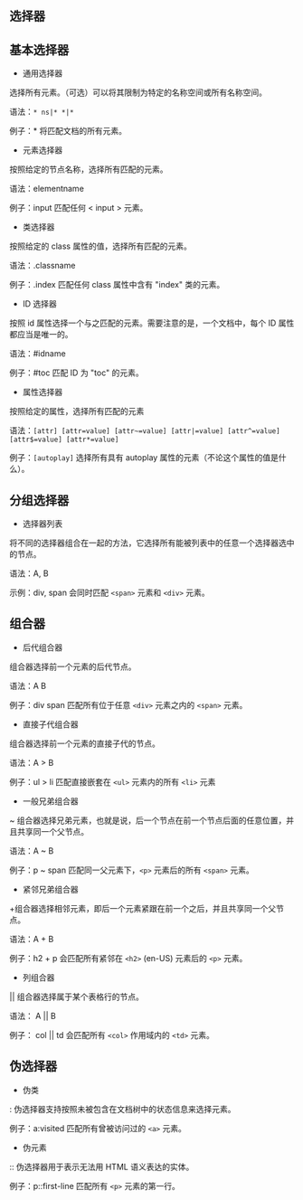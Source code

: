## 选择器

## 基本选择器

- 通用选择器

选择所有元素。（可选）可以将其限制为特定的名称空间或所有名称空间。

语法：`* ns|* *|*`

例子：* 将匹配文档的所有元素。

- 元素选择器

按照给定的节点名称，选择所有匹配的元素。

语法：elementname

例子：input 匹配任何 < input > 元素。

- 类选择器

按照给定的 class 属性的值，选择所有匹配的元素。

语法：.classname

例子：.index 匹配任何 class 属性中含有 "index" 类的元素。

- ID 选择器
  
按照 id 属性选择一个与之匹配的元素。需要注意的是，一个文档中，每个 ID 属性都应当是唯一的。

语法：#idname

例子：#toc 匹配 ID 为 "toc" 的元素。

- 属性选择器

按照给定的属性，选择所有匹配的元素

语法：`[attr] [attr=value] [attr~=value] [attr|=value] [attr^=value] [attr$=value] [attr*=value]`

例子：`[autoplay]` 选择所有具有 autoplay 属性的元素（不论这个属性的值是什么）。

## 分组选择器

- 选择器列表

将不同的选择器组合在一起的方法，它选择所有能被列表中的任意一个选择器选中的节点。

语法：A, B

示例：div, span 会同时匹配 `<span>` 元素和 `<div>` 元素。

## 组合器

- 后代组合器

组合器选择前一个元素的后代节点。

语法：A B

例子：div span 匹配所有位于任意 `<div>` 元素之内的 `<span>` 元素。

- 直接子代组合器
  
组合器选择前一个元素的直接子代的节点。

语法：A > B

例子：ul > li 匹配直接嵌套在 `<ul>` 元素内的所有 `<li>` 元素


- 一般兄弟组合器

~ 组合器选择兄弟元素，也就是说，后一个节点在前一个节点后面的任意位置，并且共享同一个父节点。

语法：A ~ B

例子：p ~ span 匹配同一父元素下，`<p>` 元素后的所有 `<span>` 元素。

- 紧邻兄弟组合器

+组合器选择相邻元素，即后一个元素紧跟在前一个之后，并且共享同一个父节点。

语法：A + B

例子：h2 + p 会匹配所有紧邻在 `<h2>` (en-US) 元素后的 `<p>` 元素。

- 列组合器

|| 组合器选择属于某个表格行的节点。

语法： A || B

例子： col || td 会匹配所有 `<col>` 作用域内的 `<td>` 元素。

## 伪选择器

- 伪类

: 伪选择器支持按照未被包含在文档树中的状态信息来选择元素。

例子：a:visited 匹配所有曾被访问过的 `<a>` 元素。

- 伪元素

:: 伪选择器用于表示无法用 HTML 语义表达的实体。

例子：p::first-line 匹配所有 `<p>` 元素的第一行。
